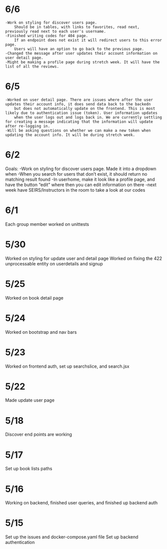 # 6/6
    -Work on styling for discover users page.
        Should be in tables, with links to favorites, read next, previously read next to each user's username.
    -Finished writing codes for 404 page.
        If an endpoint does not exist it will redirect users to this error page.
        Users will have an option to go back to the previous page.
    -Changed the message after user updates their account information on user detail page.
    -Might be making a profile page during stretch week. It will have the list of all the reviews.

# 6/5
    -Worked on user detail page. There are issues where after the user updates their account info, it does send data back to the backedn
        but does not automatically update on the frontend. This is most likely due to authentication issue (token). User information updates
        when the user logs out and logs back in. We are currently settling for creating a message indicating that the information will update after re-logging in.
    -Will be asking questions on whether we can make a new token when updating the account info. It will be during stretch week.

# 6/2
Goals:
    -Work on styling for discover users page. Made it into a dropdown when
    -When you search for users that don’t exist, it should return no matching result found
    -In userhome, make it look like a profile page, and have the button “edit” where then you can edit information on there
    -next week have SEIRS/Instructors in the room to take a look at our codes

# 6/1
Each group member worked on unittests

# 5/30
Worked on styling for update user and detail page
Worked on fixing the 422 unprocessable entity on userdetails and signup

# 5/25
Worked on book detail page

# 5/24
Worked on bootstrap and nav bars

# 5/23
Worked on frontend auth, set up searchslice, and search.jsx

# 5/22
Made update user page

# 5/18
Discover end points are working

# 5/17
Set up book lists paths

# 5/16
Working on backend, finished user queries, and finished up backend auth

# 5/15
Set up the issues and docker-compose.yaml file
Set up backend authentication
